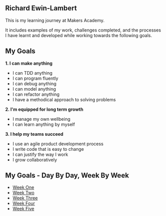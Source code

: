 ## Richard Ewin-Lambert 

This is my learning journey at Makers Academy.

It includes examples of my work, challenges completed, and the processes I have learnt and developed while working towards the following goals.

## My Goals

**1. I can make anything**

- I can TDD anything
- I can program fluently
- I can debug anything
- I can model anything
- I can refactor anything
- I have a methodical approach to solving problems

**2. I'm equipped for long term growth**

- I manage my own wellbeing
- I can learn anything by myself

**3. I help my teams succeed**

- I use an agile product development process
- I write code that is easy to change
- I can justify the way I work
- I grow collaboratively

## My Goals - Day By Day, Week By Week 

- [Week One](https://github.com/RichEwin/Portfolio/blob/master/week-one.md)
- [Week Two](https://github.com/RichEwin/Portfolio/blob/master/week-two.md)
- [Week Three](https://github.com/RichEwin/Portfolio/blob/master/week-three.md)
- [Week Four](https://github.com/RichEwin/Portfolio/blob/master/week-four.md)
- [Week Five](https://github.com/RichEwin/Portfolio/blob/master/week-five.md)

